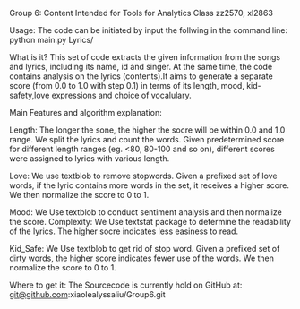 
Group 6: Content Intended for Tools for Analytics Class
zz2570, xl2863

Usage:
The code can be initiated by input the follwing in the command line:
python main.py Lyrics/

What is it?
This set of code extracts the given information from the songs and lyrics, including its name, id and singer. At the same time, the code contains analysis on the lyrics (contents).It aims to generate a separate score (from 0.0 to 1.0 with step 0.1) in terms of its length, mood, kid-safety,love expressions and choice of vocalulary.

Main Features and algorithm explanation:

Length: The longer the sone, the higher the socre will be within 0.0 and 1.0 range. We split the lyrics and count the words. Given predetermined score for different length ranges (eg. <80, 80-100 and so on), different scores were assigned to lyrics with various length.

Love: We use textblob to remove stopwords. Given a prefixed set of love words, if the lyric contains more words in the set, it receives a higher score. We then normalize the score to 0 to 1.

Mood: We Use textblob to conduct sentiment analysis and then normalize the score.
Complexity: We Use textstat package to determine the readability of the lyrics. The higher socre indicates less easiness to read.

Kid_Safe: We Use textblob to get rid of stop word. Given a prefixed set of dirty words, the higher score indicates fewer use of the words. We then normalize the score to 0 to 1.

Where to get it:
The Sourcecode is currently hold on GitHub at: git@github.com:xiaolealyssaliu/Group6.git




